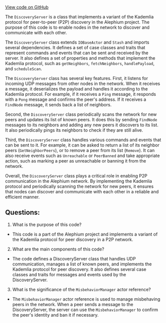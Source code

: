 [View code on GitHub](https://github.com/alephium/alephium/blob/master/flow/src/main/scala/org/alephium/flow/network/DiscoveryServer.scala)

The `DiscoveryServer` is a class that implements a variant of the Kademlia protocol for peer-to-peer (P2P) discovery in the Alephium project. The purpose of this code is to enable nodes in the network to discover and communicate with each other. 

The `DiscoveryServer` class extends `IOBaseActor` and `Stash` and imports several dependencies. It defines a set of case classes and traits that represent commands and events that can be sent and received by the server. It also defines a set of properties and methods that implement the Kademlia protocol, such as `getNeighbors`, `fetchNeighbors`, `handlePayload`, and `scheduleScan`. 

The `DiscoveryServer` class has several key features. First, it listens for incoming UDP messages from other nodes in the network. When it receives a message, it deserializes the payload and handles it according to the Kademlia protocol. For example, if it receives a `Ping` message, it responds with a `Pong` message and confirms the peer's address. If it receives a `FindNode` message, it sends back a list of neighbors. 

Second, the `DiscoveryServer` class periodically scans the network for new peers and updates its list of known peers. It does this by sending `FindNode` messages to its neighbors and adding any new peers it discovers to its list. It also periodically pings its neighbors to check if they are still alive. 

Third, the `DiscoveryServer` class handles various commands and events that can be sent to it. For example, it can be asked to return a list of its neighbor peers (`GetNeighborPeers`), or to remove a peer from its list (`Remove`). It can also receive events such as `Unreachable` or `PeerBanned` and take appropriate action, such as marking a peer as unreachable or banning it from the network. 

Overall, the `DiscoveryServer` class plays a critical role in enabling P2P communication in the Alephium network. By implementing the Kademlia protocol and periodically scanning the network for new peers, it ensures that nodes can discover and communicate with each other in a reliable and efficient manner.
## Questions: 
 1. What is the purpose of this code?
- This code is a part of the Alephium project and implements a variant of the Kademlia protocol for peer discovery in a P2P network.

2. What are the main components of this code?
- The code defines a DiscoveryServer class that handles UDP communication, manages a list of known peers, and implements the Kademlia protocol for peer discovery. It also defines several case classes and traits for messages and events used by the DiscoveryServer.

3. What is the significance of the `MisbehaviorManager` actor reference?
- The `MisbehaviorManager` actor reference is used to manage misbehaving peers in the network. When a peer sends a message to the DiscoveryServer, the server can use the `MisbehaviorManager` to confirm the peer's identity and ban it if necessary.